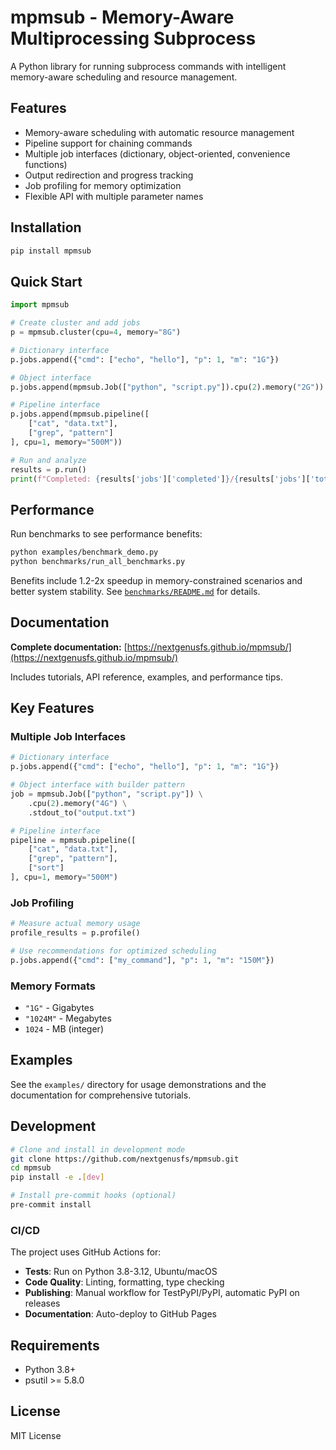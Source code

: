# mpmsub - Memory-Aware Multiprocessing Subprocess

A Python library for running subprocess commands with intelligent memory-aware scheduling and resource management.

## Features

- Memory-aware scheduling with automatic resource management
- Pipeline support for chaining commands
- Multiple job interfaces (dictionary, object-oriented, convenience functions)
- Output redirection and progress tracking
- Job profiling for memory optimization
- Flexible API with multiple parameter names

## Installation

```bash
pip install mpmsub
```

## Quick Start

```python
import mpmsub

# Create cluster and add jobs
p = mpmsub.cluster(cpu=4, memory="8G")

# Dictionary interface
p.jobs.append({"cmd": ["echo", "hello"], "p": 1, "m": "1G"})

# Object interface
p.jobs.append(mpmsub.Job(["python", "script.py"]).cpu(2).memory("2G"))

# Pipeline interface
p.jobs.append(mpmsub.pipeline([
    ["cat", "data.txt"],
    ["grep", "pattern"]
], cpu=1, memory="500M"))

# Run and analyze
results = p.run()
print(f"Completed: {results['jobs']['completed']}/{results['jobs']['total']}")
```

## Performance

Run benchmarks to see performance benefits:

```bash
python examples/benchmark_demo.py
python benchmarks/run_all_benchmarks.py
```

Benefits include 1.2-2x speedup in memory-constrained scenarios and better system stability. See [`benchmarks/README.md`](benchmarks/README.md) for details.

## Documentation

**Complete documentation:** [https://nextgenusfs.github.io/mpmsub/](https://nextgenusfs.github.io/mpmsub/)

Includes tutorials, API reference, examples, and performance tips.

## Key Features

### Multiple Job Interfaces

```python
# Dictionary interface
p.jobs.append({"cmd": ["echo", "hello"], "p": 1, "m": "1G"})

# Object interface with builder pattern
job = mpmsub.Job(["python", "script.py"]) \
    .cpu(2).memory("4G") \
    .stdout_to("output.txt")

# Pipeline interface
pipeline = mpmsub.pipeline([
    ["cat", "data.txt"],
    ["grep", "pattern"],
    ["sort"]
], cpu=1, memory="500M")
```

### Job Profiling

```python
# Measure actual memory usage
profile_results = p.profile()

# Use recommendations for optimized scheduling
p.jobs.append({"cmd": ["my_command"], "p": 1, "m": "150M"})
```

### Memory Formats

- `"1G"` - Gigabytes
- `"1024M"` - Megabytes
- `1024` - MB (integer)

## Examples

See the `examples/` directory for usage demonstrations and the documentation for comprehensive tutorials.

## Development

```bash
# Clone and install in development mode
git clone https://github.com/nextgenusfs/mpmsub.git
cd mpmsub
pip install -e .[dev]

# Install pre-commit hooks (optional)
pre-commit install
```

### CI/CD

The project uses GitHub Actions for:
- **Tests**: Run on Python 3.8-3.12, Ubuntu/macOS
- **Code Quality**: Linting, formatting, type checking
- **Publishing**: Manual workflow for TestPyPI/PyPI, automatic PyPI on releases
- **Documentation**: Auto-deploy to GitHub Pages

## Requirements

- Python 3.8+
- psutil >= 5.8.0

## License

MIT License

